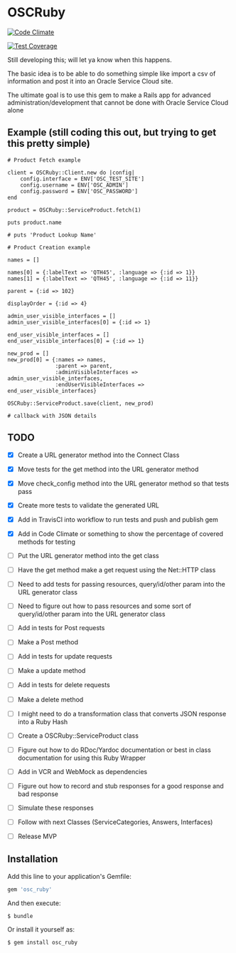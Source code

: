 # OSCRuby

[![Code Climate](https://codeclimate.com/github/rajangdavis/osc_ruby/badges/gpa.svg)](https://codeclimate.com/github/rajangdavis/osc_ruby)

[![Test Coverage](https://codeclimate.com/github/rajangdavis/osc_ruby/badges/coverage.svg)](https://codeclimate.com/github/rajangdavis/osc_ruby/coverage)

Still developing this; will let ya know when this happens.

The basic idea is to be able to do something simple like import a csv of information and post it into an Oracle Service Cloud site.

The ultimate goal is to use this gem to make a Rails app for advanced administration/development that cannot be done with Oracle Service Cloud alone

## Example (still coding this out, but trying to get this pretty simple)

	# Product Fetch example

	client = OSCRuby::Client.new do |config|	
		config.interface = ENV['OSC_TEST_SITE']
		config.username = ENV['OSC_ADMIN']
		config.password = ENV['OSC_PASSWORD']
	end

	product = OSCRuby::ServiceProduct.fetch(1)

	puts product.name

	# puts 'Product Lookup Name'

	# Product Creation example

	names = []

	names[0] = {:labelText => 'QTH45', :language => {:id => 1}}
	names[1] = {:labelText => 'QTH45', :language => {:id => 11}}

	parent = {:id => 102}

	displayOrder = {:id => 4}

	admin_user_visible_interfaces = []
	admin_user_visible_interfaces[0] = {:id => 1}

	end_user_visible_interfaces = []
	end_user_visible_interfaces[0] = {:id => 1}

	new_prod = []
	new_prod[0] = {:names => names, 
	               :parent => parent, 
	               :adminVisibleInterfaces => admin_user_visible_interfaces,
	               :endUserVisibleInterfaces => end_user_visible_interfaces}

	OSCRuby::ServiceProduct.save(client, new_prod)

	# callback with JSON details

## TODO

- [x] Create a URL generator method into the Connect Class

- [x] Move tests for the get method into the URL generator method

- [x] Move check_config method into the URL generator method so that tests pass

- [x] Create more tests to validate the generated URL

- [x] Add in TravisCI into workflow to run tests and push and publish gem

- [x] Add in Code Climate or something to show the percentage of covered methods for testing

- [ ] Put the URL generator method into the get class

- [ ] Have the get method make a get request using the Net::HTTP class

- [ ] Need to add tests for passing resources, query/id/other param into the URL generator class

- [ ] Need to figure out how to pass resources and some sort of query/id/other param into the URL generator class

- [ ] Add in tests for Post requests

- [ ] Make a Post method

- [ ] Add in tests for update requests

- [ ] Make a update method

- [ ] Add in tests for delete requests

- [ ] Make a delete method

- [ ] I might need to do a transformation class that converts JSON response into a Ruby Hash

- [ ] Create a OSCRuby::ServiceProduct class

- [ ] Figure out how to do RDoc/Yardoc documentation or best in class documentation for using this Ruby Wrapper

- [ ] Add in VCR and WebMock as dependencies

- [ ] Figure out how to record and stub responses for a good response and bad response

- [ ] Simulate these responses

- [ ] Follow with next Classes (ServiceCategories, Answers, Interfaces)

- [ ] Release MVP

## Installation

Add this line to your application's Gemfile:

```ruby
gem 'osc_ruby'
```

And then execute:

    $ bundle

Or install it yourself as:

    $ gem install osc_ruby